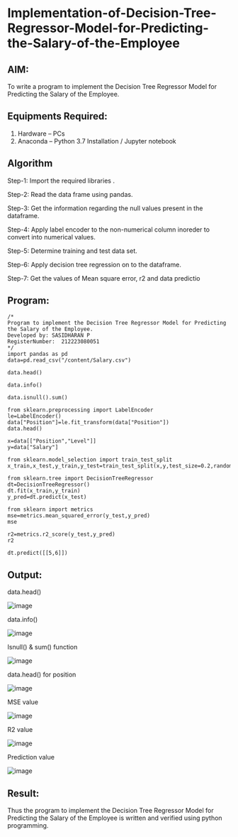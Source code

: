 # Implementation-of-Decision-Tree-Regressor-Model-for-Predicting-the-Salary-of-the-Employee

## AIM:
To write a program to implement the Decision Tree Regressor Model for Predicting the Salary of the Employee.

## Equipments Required:
1. Hardware – PCs
2. Anaconda – Python 3.7 Installation / Jupyter notebook

## Algorithm
Step-1:
Import the required libraries .

Step-2:
Read the data frame using pandas.

Step-3:
Get the information regarding the null values present in the dataframe.

Step-4:
Apply label encoder to the non-numerical column inoreder to convert into numerical values.

Step-5:
Determine training and test data set.

Step-6:
Apply decision tree regression on to the dataframe.

Step-7:
Get the values of Mean square error, r2 and data predictio

## Program:
```
/*
Program to implement the Decision Tree Regressor Model for Predicting the Salary of the Employee.
Developed by: SASIDHARAN P
RegisterNumber:  212223080051
*/
import pandas as pd
data=pd.read_csv("/content/Salary.csv")

data.head()

data.info()

data.isnull().sum()

from sklearn.preprocessing import LabelEncoder
le=LabelEncoder()
data["Position"]=le.fit_transform(data["Position"])
data.head()

x=data[["Position","Level"]]
y=data["Salary"]

from sklearn.model_selection import train_test_split
x_train,x_test,y_train,y_test=train_test_split(x,y,test_size=0.2,random_state=2)

from sklearn.tree import DecisionTreeRegressor
dt=DecisionTreeRegressor()
dt.fit(x_train,y_train)
y_pred=dt.predict(x_test)

from sklearn import metrics
mse=metrics.mean_squared_error(y_test,y_pred)
mse

r2=metrics.r2_score(y_test,y_pred)
r2

dt.predict([[5,6]])

```

## Output:

data.head()

![image](https://github.com/sasirath13/Implementation-of-Decision-Tree-Regressor-Model-for-Predicting-the-Salary-of-the-Employee/assets/160568449/c4f8faef-5b75-4817-900f-b8ca344b9011)

data.info()

![image](https://github.com/sasirath13/Implementation-of-Decision-Tree-Regressor-Model-for-Predicting-the-Salary-of-the-Employee/assets/160568449/5dca71f3-5668-41f7-86f1-804898d082e2)


Isnull() & sum() function

![image](https://github.com/sasirath13/Implementation-of-Decision-Tree-Regressor-Model-for-Predicting-the-Salary-of-the-Employee/assets/160568449/7c566069-883f-4c84-9fdf-dec6e0b8cee0)

data.head() for position

![image](https://github.com/sasirath13/Implementation-of-Decision-Tree-Regressor-Model-for-Predicting-the-Salary-of-the-Employee/assets/160568449/7324080d-99de-48af-95e7-e62bfae2e550)

MSE value

![image](https://github.com/sasirath13/Implementation-of-Decision-Tree-Regressor-Model-for-Predicting-the-Salary-of-the-Employee/assets/160568449/0590958e-73d9-4386-8e28-f0e68c608733)


R2 value

![image](https://github.com/sasirath13/Implementation-of-Decision-Tree-Regressor-Model-for-Predicting-the-Salary-of-the-Employee/assets/160568449/8cabe09b-f196-4293-b589-5c3d522ee39a)

Prediction value

![image](https://github.com/sasirath13/Implementation-of-Decision-Tree-Regressor-Model-for-Predicting-the-Salary-of-the-Employee/assets/160568449/ab49ef27-5ae8-4492-b0be-4aa95666f32e)


## Result:
Thus the program to implement the Decision Tree Regressor Model for Predicting the Salary of the Employee is written and verified using python programming.
